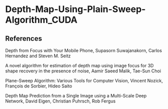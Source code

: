 # Depth-Map-Using-Plain-Sweep-Algorithm_CUDA

## References
Depth from Focus with Your Mobile Phone, Supasorn Suwajanakorn, Carlos Hernandez and Steven M. Seitz

A novel algorithm for estimation of depth map using image focus for 3D shape recovery in the presence of noise, Aamir Saeed Malik, Tae-Sun Choi

Plane-Sweep Algorithm: Various Tools for Computer Vision, Vincent Nozick, François de Sorbier, Hideo Saito

Depth Map Prediction from a Single Image using a Multi-Scale Deep Network, David Eigen, Christian Puhrsch, Rob Fergus
